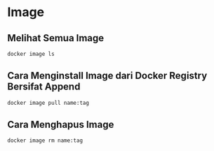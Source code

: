 # Image


## Melihat Semua Image
```bash
docker image ls
```

## Cara Menginstall Image dari Docker Registry Bersifat Append
```bash
docker image pull name:tag
```

## Cara Menghapus Image
```bash
docker image rm name:tag
```
